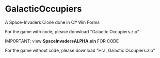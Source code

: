 # GalacticOccupiers
A Space-Invaders Clone done in C# Win Forms

For the game with code, please donwload "Galactic Occupiers.zip"

IMPORTANT: view <b>SpaceInvadersALPHA.sln</B> FOR CODE


For the game without code, please download "Hra, Galactic Occupiers.zip"

